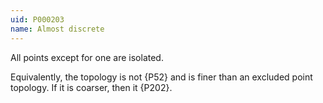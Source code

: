 ```yaml
---
uid: P000203
name: Almost discrete
---
```


All points except for one are isolated.

Equivalently, the topology is not {P52} and is finer than an excluded point topology.
If it is coarser, then it {P202}.
